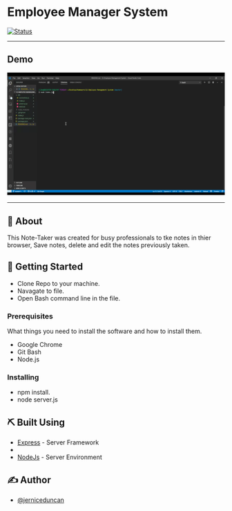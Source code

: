 # Employee Manager System
[![Status](https://img.shields.io/badge/status-active-success.svg)]()


---

## Demo

![alt text](https://github.com/jerniceduncan/Employee-Management-System/blob/master/images/employee%20tracker12.gif)




---



## 🧐 About 

This Note-Taker was created for busy professionals to tke notes in thier browser, Save notes, delete and edit the notes previously taken.

## 🏁 Getting Started

- Clone Repo to your machine.
- Navagate to file.
- Open Bash command line in the file.



### Prerequisites

What things you need to install the software and how to install them.

- Google Chrome
- Git Bash
- Node.js

### Installing


- npm install.
- node server.js



## ⛏️ Built Using


- [Express](https://expressjs.com/) - Server Framework
- 
- [NodeJs](https://nodejs.org/en/) - Server Environment

## ✍️ Author

- [@jerniceduncan](https://github.com/jerniceduncan) 
